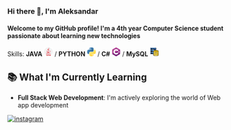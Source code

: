### Hi there 👋, I'm Aleksandar
#### Welcome to my GitHub profile! I'm a 4th year Computer Science student passionate about learning new technologies 

 Skills: **JAVA** <img src="https://github.com/AleksandarDrljaca/AleksandarDrljaca/blob/main/java_919854.png" width="20" height="20" > / **PYTHON** <img src="https://github.com/AleksandarDrljaca/AleksandarDrljaca/blob/main/python_5968350.png" width="20" height="20" > / **C#**  <img src="https://github.com/AleksandarDrljaca/AleksandarDrljaca/blob/main/c-sharp.png" width="20" height="20" > / **MySQL** <img src="https://github.com/AleksandarDrljaca/AleksandarDrljaca/blob/main/database-storage_2906274.png" width="20" height="20" >


## 📚 What I'm Currently Learning

- **Full Stack Web Development**: I'm actively exploring the world of Web app development


[<img src='https://cdn.jsdelivr.net/npm/simple-icons@3.0.1/icons/instagram.svg' alt='instagram' height='40'>](https://www.instagram.com/drljacaaleksandar/)  


